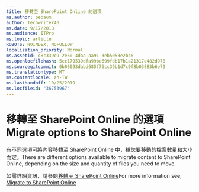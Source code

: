 ```yaml
---
title: 移轉至 SharePoint Online 的選項
ms.author: pebaum
author: Techwriter40
ms.date: 9/17/2018
ms.audience: ITPro
ms.topic: article
ROBOTS: NOINDEX, NOFOLLOW
localization_priority: Normal
ms.assetid: c8c339c9-2e50-4daa-aa91-3eb5053e2bc6
ms.openlocfilehash: 5cc179539dfa99be699fdb17b1a21317e482d978
ms.sourcegitcommit: 0b06093dabd685f76cc39b1d7c0f8b03883b6e79
ms.translationtype: MT
ms.contentlocale: zh-TW
ms.lasthandoff: 10/25/2019
ms.locfileid: "36753967"
---
```

# <a name="migrate-options-to-sharepoint-online"></a><span data-ttu-id="2db5b-102">移轉至 SharePoint Online 的選項</span><span class="sxs-lookup"><span data-stu-id="2db5b-102">Migrate options to SharePoint Online</span></span>

<span data-ttu-id="2db5b-103">有不同選項可將內容移轉至 SharePoint Online 中，視您要移動的檔案數量和大小而定。</span><span class="sxs-lookup"><span data-stu-id="2db5b-103">There are different options available to migrate content to SharePoint Online, depending on the size and quantity of files you need to move.</span></span>
  
<span data-ttu-id="2db5b-104">如需詳細資訊，請參閱[移轉至 SharePoint Online](https://go.microsoft.com/fwlink/?linkid-2022029)</span><span class="sxs-lookup"><span data-stu-id="2db5b-104">For more information see, [Migrate to SharePoint Online](https://go.microsoft.com/fwlink/?linkid-2022029)</span></span>
  


